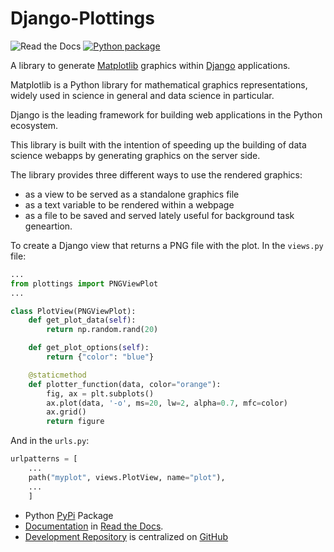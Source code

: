 # Django-Plottings

![Read the Docs](https://img.shields.io/readthedocs/django-plottings)
[![Python package](https://github.com/llou/django-plottings/actions/workflows/test.yml/badge.svg)](https://github.com/llou/django-plottings/actions/workflows/test.yml)

A library to generate [Matplotlib](https://matplotlib.org/stable/) graphics
within [Django](https://www.djangoproject.com/) applications.

Matplotlib is a Python library for mathematical graphics representations,
widely used in science in general and data science in particular.

Django is the leading framework for building web applications in the Python
ecosystem.

This library is built with the intention of speeding up the building of data
science webapps by generating graphics on the server side.

The library provides three different ways to use the rendered graphics: 

 - as a view to be served as a standalone graphics file
 - as a text variable to be rendered within a webpage 
 - as a file to be saved and served lately useful for background task
   geneartion.

To create a Django view that returns a PNG file with the plot. In the
`views.py` file:

```python
...
from plottings import PNGViewPlot
...

class PlotView(PNGViewPlot):
    def get_plot_data(self):
        return np.random.rand(20)

    def get_plot_options(self):
        return {"color": "blue"}

    @staticmethod
    def plotter_function(data, color="orange"):
        fig, ax = plt.subplots()
        ax.plot(data, '-o', ms=20, lw=2, alpha=0.7, mfc=color)
        ax.grid()
        return figure
```

And in the `urls.py`:

```python
urlpatterns = [
    ...
    path("myplot", views.PlotView, name="plot"),
    ...
    ]
```

- Python [PyPi](https://pypi.org/project/django-plottings/) Package
- [Documentation](https://django-plottings.readthedocs.io/en/latest/) in [Read
  the Docs](https://about.readthedocs.com/).
- [Development Repository](https://github.com/llou/django-plottings) is
  centralized on [GitHub](https://github.com)
